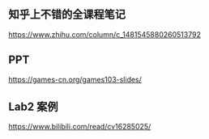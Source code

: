 ## 知乎上不错的全课程笔记

https://www.zhihu.com/column/c_1481545880260513792

## PPT

https://games-cn.org/games103-slides/

## Lab2 案例

https://www.bilibili.com/read/cv16285025/

